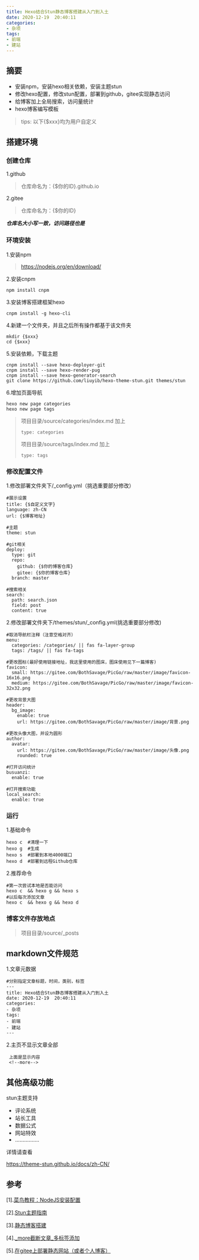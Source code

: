 ```yaml
---
title: Hexo结合Stun静态博客搭建从入门到入土
date: 2020-12-19  20:40:11
categories:
- 杂项
tags:
- 前端
- 建站
---
```

## 摘要
* 安装npm，安装hexo相关依赖，安装主题stun
* 修改hexo配置，修改stun配置，部署到github，gitee实现静态访问
* 给博客加上全局搜索，访问量统计
* hexo博客编写模板

 <!--more--> 

> tips: 以下{$xxx}均为用户自定义

## 搭建环境

### 创建仓库

1.github

> 仓库命名为：{$你的ID}.github.io

2.gitee

> 仓库命名为：{$你的ID}  

***仓库名大小写一致，访问路径也是***

### 环境安装

1.安装npm

> https://nodejs.org/en/download/

2.安装cnpm

```
npm install cnpm
```

3.安装博客搭建框架hexo

```
cnpm install -g hexo-cli
```

4.新建一个文件夹，并且之后所有操作都基于该文件夹

```
mkdir {$xxx}
cd {$xxx}
```

5.安装依赖，下载主题

```
cnpm install --save hexo-deployer-git 
cnpm install --save hexo-render-pug
cnpm install --save hexo-generator-search 
git clone https://github.com/liuyib/hexo-theme-stun.git themes/stun
```

6.增加页面导航

```
hexo new page categories
hexo new page tags
```

> 项目目录/source/categories/index.md  加上
>
> ```
> type: categories
> ```
>
> 项目目录/source/tags/index.md  加上
>
> ```
> type: tags
> ```

### 修改配置文件

1.修改部署文件夹下/_config.yml（挑选重要部分修改）

```
#展示设置
title: {$自定义文字}
language: zh-CN 
url: {$博客地址}

#主题
theme: stun

#git相关
deploy:
  type: git
  repo: 
  	github: {$你的博客仓库}
  	gitee: {$你的博客仓库}
  branch: master

#搜索相关
search:
  path: search.json
  field: post
  content: true
```

2.修改部署文件夹下/themes/stun/_config.yml(挑选重要部分修改)

```
#取消导航栏注释（注意空格对齐）
menu:
  categories: /categories/ || fas fa-layer-group
  tags: /tags/ || fas fa-tags
  
#更改图标(最好使用链接地址，我这里使用的图床，图床使用见下一篇博客)
favicon:
  small: https://gitee.com/BothSavage/PicGo/raw/master/image/favicon-16x16.png
  medium: https://gitee.com/BothSavage/PicGo/raw/master/image/favicon-32x32.png

#更改背景大图
header:
  bg_image:
    enable: true
    url: https://gitee.com/BothSavage/PicGo/raw/master/image/背景.png

#更改头像大图，并设为圆形
author:
  avatar:
    url: https://gitee.com/BothSavage/PicGo/raw/master/image/头像.png
    rounded: true
    
#打开访问统计
busuanzi:
  enable: true
  
#打开搜索功能
local_search:
  enable: true

```

### 运行

1.基础命令

```
hexo c  #清理一下
hexo g  #生成
hexo s  #部署到本地4000端口
hexo d  #部署到远程Github仓库
```

2.推荐命令

```
#第一次尝试本地是否能访问
hexo c  && hexo g && hexo s
#以后每次添加文章
hexo c  && hexo g && hexo d
```

### 博客文件存放地点

> 项目目录/source/_posts

## markdown文件规范

1.文章元数据

```
#分别指定文章标题，时间，类别，标签
---
title: Hexo结合Stun静态博客搭建从入门到入土
date: 2020-12-19  20:40:11
categories:
- 杂项
tags:
- 前端
- 建站
---
```

2.主页不显示文章全部

```
 上面是显示内容
 <!--more--> 
```

## 其他高级功能

stun主题支持

* 评论系统
* 站长工具
* 数据公式
* 网站特效
* ................

详情请查看

https://theme-stun.github.io/docs/zh-CN/

## 参考

[1].[菜鸟教程：NodeJS安装配置](https://www.runoob.com/nodejs/nodejs-install-setup.html)

[2].[Stun主题指南](https://theme-stun.github.io/docs/zh-CN/)

[3].[静态博客搭建](https://www.yuque.com/u2063760/xbfae1/gf45k1)

[4].[_more截断文章_多标签添加](https://blog.csdn.net/Aoman_Hao/article/details/79291741)

[5].[在gitee上部署静态网站（或者个人博客）](https://blog.csdn.net/zhangyu4863/article/details/80473412)


